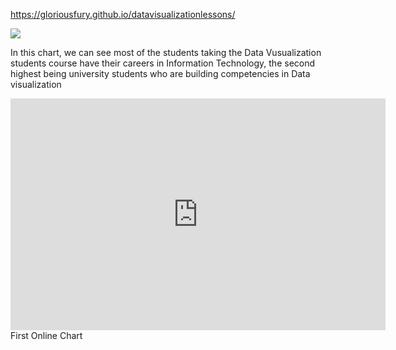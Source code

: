 https://gloriousfury.github.io/datavisualizationlessons/

<div class='tableauPlaceholder' id='viz1561383860988' style='position: relative'><noscript><a href='#'><img alt=' ' src='https:&#47;&#47;public.tableau.com&#47;static&#47;images&#47;Oc&#47;OccupationsofDataVisualizationStudents&#47;OccupationsofDataVisualizationStudents&#47;1_rss.png' style='border: none' /></a></noscript><object class='tableauViz'  style='display:none;'><param name='host_url' value='https%3A%2F%2Fpublic.tableau.com%2F' /> <param name='embed_code_version' value='3' /> <param name='site_root' value='' /><param name='name' value='OccupationsofDataVisualizationStudents&#47;OccupationsofDataVisualizationStudents' /><param name='tabs' value='no' /><param name='toolbar' value='yes' /><param name='static_image' value='https:&#47;&#47;public.tableau.com&#47;static&#47;images&#47;Oc&#47;OccupationsofDataVisualizationStudents&#47;OccupationsofDataVisualizationStudents&#47;1.png' /> <param name='animate_transition' value='yes' /><param name='display_static_image' value='yes' /><param name='display_spinner' value='yes' /><param name='display_overlay' value='yes' /><param name='display_count' value='yes' /><param name='filter' value='publish=yes' /></object></div>                <script type='text/javascript'>                    var divElement = document.getElementById('viz1561383860988');                    var vizElement = divElement.getElementsByTagName('object')[0];                    vizElement.style.width='100%';vizElement.style.height=(divElement.offsetWidth*0.75)+'px';                    var scriptElement = document.createElement('script');                    scriptElement.src = 'https://public.tableau.com/javascripts/api/viz_v1.js';                    vizElement.parentNode.insertBefore(scriptElement, vizElement);                </script>

In this chart, we can see most of the students taking the Data Vusualization students course have their careers in Information Technology, the second highest being university students who are building competencies in Data visualization




<iframe width="600" height="371" seamless frameborder="0" scrolling="no" src="https://docs.google.com/spreadsheets/d/e/2PACX-1vTpoKUwrnqbxpXyj_69wWAA-Omlxme5xwb9JElc9YEx-meg2s_6C3-pS07k98uONJjvy1Yn5t1vk5Pq/pubchart?oid=1840343235&amp;format=interactive">
</iframe>
First Online Chart
